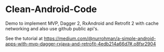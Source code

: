 # Clean-Android-Code

 Demo to implement MVP, Dagger 2, RxAndroid and Retrofit 2 with cache networking and also use github public api's.


See the tutorial at https://medium.com/@nurrohman/a-simple-android-apps-with-mvp-dagger-rxjava-and-retrofit-4edb214a66d7#.o8fsr2904

